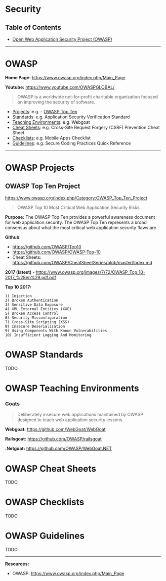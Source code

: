 # Security

## Table of Contents

- [Open Web Application Security Project (OWASP)](#owasp)

---

# OWASP

**Home Page:** https://www.owasp.org/index.php/Main_Page

**Youtube:** https://www.youtube.com/OWASPGLOBAL/

> OWASP is a worldwide not-for-profit charitable organization focused on improving the security of software.


- [Projects](#OWASP-Projects): e.g. - [OWASP Top Ten](#OWASP-Top-Ten-Project)
- [Standards](#OWASP-Standards): e.g. Application Security Verification Standard
- [Teaching Environments](#OWASP-Teaching-Environments): e.g. Webgoat
- [Cheat Sheets](#OWASP-Cheat-Sheets): e.g. Cross-Site Request Forgery (CSRF) Prevention Cheat Sheet
- [Checklists](#OWASP-Checklists): e.g. Mobile Apps Checklist
- [Guidelines](#OWASP-Guidelines): e.g. Secure Coding Practices Quick Reference

---

# OWASP Projects

## OWASP Top Ten Project

https://www.owasp.org/index.php/Category:OWASP_Top_Ten_Project

> OWASP Top 10 Most Critical Web Application Security Risks

**Purpose:** The OWASP Top Ten provides a powerful awareness document for web application security. The OWASP Top Ten represents a broad consensus about what the most critical web application security flaws are.

**Github**:
- https://github.com/OWASP/Top10
- https://github.com/OWASP/OWASP-Top-10
- Cheat Sheets: https://github.com/OWASP/CheatSheetSeries/blob/master/Index.md

**2017 (latest)** - https://www.owasp.org/images/7/72/OWASP_Top_10-2017_%28en%29.pdf.pdf

**Top 10 2017:**
```
1) Injection
2) Broken Authentication
3) Sensitive Data Exposure
4) XML External Entities (XXE)
5) Broken Access Control
6) Security Misconfiguration
7) Cross-Site Scripting (XSS)
8) Insecure Deserialisation
9) Using Components With Known Vulnerabilities
10) Insufficient Logging And Monitoring
```

# OWASP Standards

TODO

# OWASP Teaching Environments

### Goats

> Deliberately insecure web applications maintained by OWASP designed to teach web application security lessons.

**Webgoat:** https://github.com/WebGoat/WebGoat

**Railsgoat:** https://github.com/OWASP/railsgoat

**.Netgoat:** https://github.com/OWASP/WebGoat.NET

# OWASP Cheat Sheets

TODO

# OWASP Checklists

TODO

# OWASP Guidelines

TODO

---

**Resources:**

- OWASP: https://www.owasp.org/index.php/Main_Page